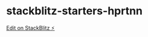 # stackblitz-starters-hprtnn

[Edit on StackBlitz ⚡️](https://stackblitz.com/edit/stackblitz-starters-hprtnn)